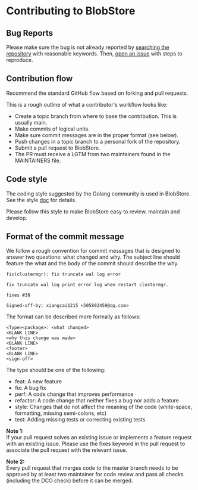 # Contributing to BlobStore

## Bug Reports

Please make sure the bug is not already reported by [searching the repository](https://github.com/cubefs/cubefs/search?q=&type=Issues&utf8=%E2%9C%93) with reasonable keywords. Then, [open an issue](https://github.com/cubefs/cubefs/issues) with steps to reproduce.

## Contribution flow

Recommend the standard GitHub flow based on forking and pull requests.

This is a rough outline of what a contributor's workflow looks like:
- Create a topic branch from where to base the contribution. This is usually main.
- Make commits of logical units.
- Make sure commit messages are in the proper format (see below).
- Push changes in a topic branch to a personal fork of the repository.
- Submit a pull request to BlobStore.
- The PR must receive a LGTM from two maintainers found in the MAINTAINERS file.

## Code style

The coding style suggested by the Golang community is used in BlobStore. See the style [doc](https://github.com/golang/go/wiki/CodeReviewComments) for details.

Please follow this style to make BlobStore easy to review, maintain and develop.

## Format of the commit message
We follow a rough convention for commit messages that is designed to answer two questions: what changed and why. The subject line should feature the what and the body of the commit should describe the why.
```
fix(clustermgr): fix truncate wal log error 
    
fix truncate wal log print error log when restart clustermgr.

fixes #38

Signed-off-by: xiangcai1215 <505892459@qq.com>
```
The format can be described more formally as follows:

```
<Type><package>: <what changed>
<BLANK LINE>
<why this change was made>
<BLANK LINE>
<footer>
<BLANK LINE>
<sign-off>
```

The type should be one of the following:
- feat: A new feature
- fix: A bug fix
- perf: A code change that improves performance
- refactor: A code change that neither fixes a bug nor adds a feature
- style: Changes that do not affect the meaning of the code (white-space, formatting, missing semi-colons, etc)
- test: Adding missing tests or correcting existing tests


**Note 1:**<br>
If your pull request solves an existing issue or implements a feature request with an existing issue. 
Please use the fixes keyword in the pull request to associate the pull request with the relevant issue.

**Note 2:**<br>
Every pull request that merges code to the master branch needs to be approved by at least two maintainer for code review and pass all checks (including the DCO check) before it can be merged.